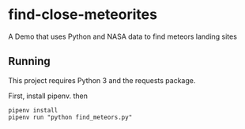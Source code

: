 # find-close-meteorites
A Demo that uses Python and NASA data to find meteors landing sites

## Running

This project requires Python 3 and the requests package.

First, install pipenv.
then
```
pipenv install
pipenv run "python find_meteors.py"

```